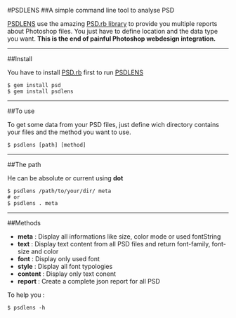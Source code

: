 #PSDLENS
##A simple command line tool to analyse PSD
 
[PSDLENS](https://github.com/Yago31/psdlens) use the amazing [PSD.rb library](http://cosmos.layervault.com/psdrb.html) to provide you multiple reports about Photoshop files. You just have to define location and the data type you want. **This is the end of painful Photoshop webdesign integration.**

<hr />

##Install
    
You have to install [PSD.rb](http://cosmos.layervault.com/psdrb.html) first to run [PSDLENS](https://github.com/Yago31/psdlens)

```
$ gem install psd
$ gem install psdlens
```
<hr />

##To use</h2>

To get some data from your PSD files, just define wich directory contains your files and the method you want to use.

```
$ psdlens [path] [method]
```
<hr />


##The path

He can be absolute or current using **dot**

```
$ psdlens /path/to/your/dir/ meta
# or
$ psdlens . meta
```
<hr />

##Methods

* **meta** : Display all informations like size, color mode or used fontString
* **text** : Display text content from all PSD files and return font-family, font-size and color
* **font** : Display only used font
* **style** : Display all font typologies
* **content** : Display only text conent
* **report** : Create a complete json report for all PSD

To help you :

```
$ psdlens -h
```
